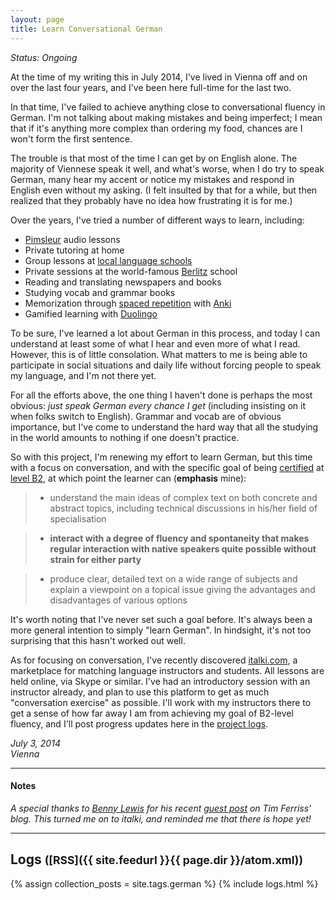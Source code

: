 ```yaml
---
layout: page
title: Learn Conversational German
---
```


_Status: Ongoing_

At the time of my writing this in July 2014, I've lived in Vienna off and on over the last four years, and I've been here full-time for the last two.

In that time, I've failed to achieve anything close to conversational fluency in German. I'm not talking about making mistakes and being imperfect; I mean that if it's anything more complex than ordering my food, chances are I won't form the first sentence.

The trouble is that most of the time I can get by on English alone. The majority of Viennese speak it well, and what's worse, when I do try to speak German, many hear my accent or notice my mistakes and respond in English even without my asking. (I felt insulted by that for a while, but then realized that they probably have no idea how frustrating it is for me.)

Over the years, I've tried a number of different ways to learn, including:

 - [Pimsleur](https://en.wikipedia.org/wiki/Pimsleur_language_learning_system) audio lessons
 - Private tutoring at home
 - Group lessons at [local language schools](http://www.alpha.at)
 - Private sessions at the world-famous [Berlitz](https://en.wikipedia.org/wiki/Berlitz_Corporation) school
 - Reading and translating newspapers and books
 - Studying vocab and grammar books
 - Memorization through [spaced repetition](https://en.wikipedia.org/wiki/Spaced_repetition) with [Anki](https://en.wikipedia.org/wiki/Anki_(software))
 - Gamified learning with [Duolingo](https://en.wikipedia.org/wiki/Duolingo)

To be sure, I've learned a lot about German in this process, and today I can understand at least some of what I hear and even more of what I read. However, this is of little consolation. What matters to me is being able to participate in social situations and daily life without forcing people to speak my language, and I'm not there yet.

For all the efforts above, the one thing I haven't done is perhaps the most obvious: _just speak German every chance I get_ (including insisting on it when folks switch to English). Grammar and vocab are of obvious importance, but I've come to understand the hard way that all the studying in the world amounts to nothing if one doesn't practice.

So with this project, I'm renewing my effort to learn German, but this time with a focus on conversation, and with the specific goal of being [certified](https://en.wikipedia.org/wiki/Goethe-Institut#Exams) at [level B2](https://en.wikipedia.org/wiki/Common_European_Framework_of_Reference_for_Languages#Common_reference_levels), at which point the learner can (**emphasis** mine):

 > - understand the main ideas of complex text on both concrete and abstract topics, including technical discussions in his/her field of specialisation

 > - **interact with a degree of fluency and spontaneity that makes regular interaction with native speakers quite possible without strain for either party**

 > - produce clear, detailed text on a wide range of subjects and explain a viewpoint on a topical issue giving the advantages and disadvantages of various options

It's worth noting that I've never set such a goal before. It's always been a more general intention to simply "learn German". In hindsight, it's not too surprising that this hasn't worked out well.

As for focusing on conversation, I've recently discovered [italki.com](http://italki.com), a marketplace for matching language instructors and students. All lessons are held online, via Skype or similar. I've had an introductory session with an instructor already, and plan to use this platform to get as much "conversation exercise" as possible. I'll work with my instructors there to get a sense of how far away I am from achieving my goal of B2-level fluency, and I'll post progress updates here in the [project logs](#logs).

_July 3, 2014<br/>
Vienna_

----

#### Notes

_A special thanks to [Benny Lewis](http://www.fluentin3months.com) for his recent [guest post](http://fourhourworkweek.com/2014/03/21/how-to-learn-a-foreign-language-2/) on Tim Ferriss' blog. This turned me on to italki, and reminded me that there is hope yet!_

----

## Logs <small>([RSS]({{ site.feedurl }}{{ page.dir }}/atom.xml))</small><a name="logs"/>

{% assign collection_posts = site.tags.german %}
{% include logs.html %}
